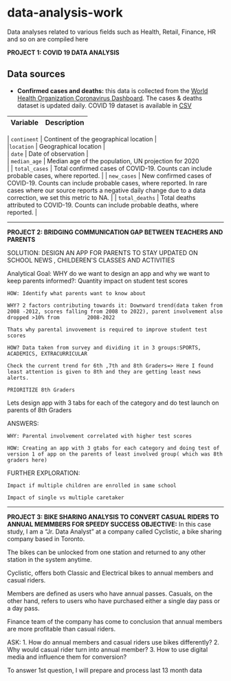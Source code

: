 # data-analysis-work
Data analyses related to various fields such as Health, Retail, Finance, HR and so on are compiled here

**PROJECT 1: COVID 19 DATA ANALYSIS**
## Data sources
- **Confirmed cases and deaths:** this data is collected from the [World Health Organization Coronavirus Dashboard](https://covid19.who.int/data). The cases & deaths dataset is updated daily.
COVID 19 dataset is available in [CSV](https://covid.ourworldindata.org/data/owid-covid-data.csv)


| Variable                     | Description                                                                                                                                                                                                                                    |
|:-----------------------------|:-------------------------------------------------------------------------------------------------------------------------------------------------------------------------------------------------------------------------------------------

| `continent`                      | Continent of the geographical location                                                                                                                                                                                                      |                                                                  
|`location`                        | Geographical location                                                                                                                                                                                                                      |                                                                  
| `date`                           | Date of observation                                                                                                                                                                                                                       |                                                                   
| `median_age`                     | Median age of the population, UN projection for 2020                                                 
                                                                                                         |
| `total_cases`                    | Total confirmed cases of COVID-19. Counts can include probable cases, where reported.                                                                                                                                                      |
| `new_cases`                      | New confirmed cases of COVID-19. Counts can include probable cases, where reported. In rare cases where our source reports a negative daily change due to a data correction, we set this metric to NA.
                                                                                                           |
| `total_deaths`                    | Total deaths attributed to COVID-19. Counts can include probable deaths, where reported.                                                                                                                                                    |                                                           

----

**PROJECT 2: BRIDGING COMMUNICATION GAP BETWEEN TEACHERS AND PARENTS**

SOLUTION: DESIGN AN APP FOR PARENTS TO STAY UPDATED ON SCHOOL NEWS , CHILDEREN'S CLASSES AND ACTIVITIES

 Analytical Goal: 
    WHY do we want to design an app and why we want to keep parents informed?: Quantity impact on student test scores
    
    HOW: Identify what parents want to know about
    
    WHY? 2 factors contributing towards it: Downward trend(data taken from 2008 -2012, scores falling from 2008 to 2022), parent involvement also dropped >10% from         2008-2022
    
    Thats why parental invovement is required to improve student test scores
    
    HOW? Data taken from survey and dividing it in 3 groups:SPORTS, ACADEMICS, EXTRACURRICULAR
    
    Check the current trend for 6th ,7th and 8th Graders=> Here I found least attention is given to 8th and they are getting least news alerts.
    
    PRIORITIZE 8th Graders
 
 Lets design app with 3 tabs for each of the category and do test launch on parents of 8th Graders
 
 ANSWERS:
    
    WHY: Parental involvement correlated with higher test scores
    
    HOW: Creating an app with 3 gtabs for each category and doing test of version 1 of app on the parents of least involved group( which was 8th graders here)
    
 FURTHER EXPLORATION:
    
    Impact if multiple children are enrolled in same school
    
    Impact of single vs multiple caretaker


----

**PROJECT 3: BIKE SHARING ANALYSIS TO CONVERT CASUAL RIDERS TO ANNUAL MEMMBERS FOR SPEEDY SUCCESS**
  **OBJECTIVE:**
  In this case study, I am a “Jr. Data Analyst” at a company called Cyclistic, a bike sharing company based in Toronto.
  
  The bikes can be unlocked from one station and  returned to any other station in the system anytime. 
  
  Cyclistic, offers both Classic and Electrical bikes to annual members and casual riders. 
  
  Members are defined as users who have annual passes. Casuals, on the other hand, refers to users who have purchased either a single day pass or a day pass.
  
  Finance team of the company has come to conclusion that annual members are more profitable than casual riders.

  ASK: 1. How do annual members and casual riders use bikes differently?
       2. Why would casual rider turn into annual member?
       3. How to use digital media and influence them for conversion?
  
  To answer 1st question, I will prepare and process last 13 month data





